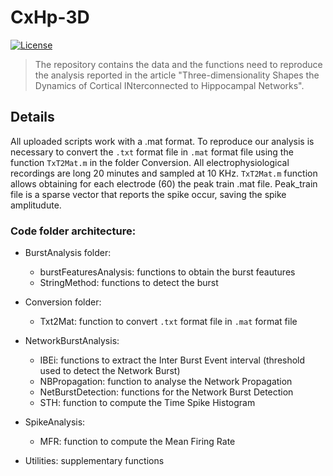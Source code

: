 # CxHp-3D
[![License](https://img.shields.io/badge/license-MIT-blue.svg)](https://github.com/ScreenNeuroPharm/CxHp-3D/blob/master/LICENSE)

> The repository contains the data and the functions need to reproduce the analysis reported in the article "Three-dimensionality Shapes the Dynamics of Cortical INterconnected to Hippocampal Networks".

## Details
All uploaded scripts work with a .mat format. 
To reproduce our analysis is necessary to convert the ```.txt``` format file in ```.mat``` format file using the function ```TxT2Mat.m``` in the folder Conversion. 
All electrophysiological recordings are long 20 minutes and sampled at 10 KHz. 
```TxT2Mat.m``` function allows obtaining for each electrode (60) the peak train .mat file. 
Peak_train file is a sparse vector that reports the spike occur, saving the spike amplitudute.

### Code folder architecture:
- BurstAnalysis folder:
    * burstFeaturesAnalysis: functions to obtain the burst feautures
    * StringMethod: functions to detect the burst

- Conversion folder:
    * Txt2Mat: function to convert ```.txt``` format file in ```.mat``` format file

- NetworkBurstAnalysis:
    * IBEi: functions to extract the Inter Burst Event interval (threshold used to detect the Network Burst)
    * NBPropagation: function to analyse the Network Propagation
    * NetBurstDetection: functions for the Network Burst Detection
    * STH: function to compute the Time Spike Histogram

- SpikeAnalysis:
    * MFR: function to compute the Mean Firing Rate

- Utilities: supplementary functions
